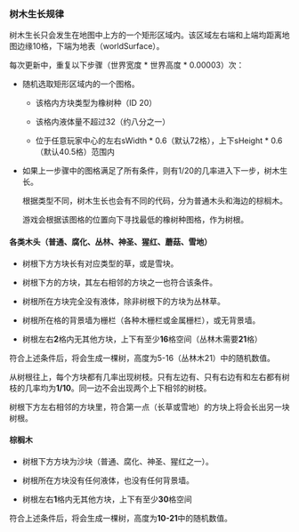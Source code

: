 ### 树木生长规律

树木生长只会发生在地图中上方的一个矩形区域内。该区域左右端和上端均距离地图边缘10格，下端为地表（worldSurface）。

每次更新中，重复以下步骤（世界宽度 * 世界高度 * 0.00003）次：

* 随机选取矩形区域内的一个图格。

  * 该格内方块类型为橡树种（ID 20）

  * 该格内液体量不超过32（约八分之一）

  * 位于任意玩家中心的左右sWidth * 0.6（默认72格），上下sHeight * 0.6（默认40.5格）范围内

* 如果上一步骤中的图格满足了所有条件，则有1/20的几率进入下一步，树木生长。

  根据类型不同，树木生长也会有不同的代码，分为普通木头和海边的棕榈木。

  游戏会根据该图格的位置向下寻找最低的橡树种图格，作为树根。

#### 各类木头（普通、腐化、丛林、神圣、猩红、蘑菇、雪地）

* 树根下方方块长有对应类型的草，或是雪块。

* 树根下方的方块，其左右相邻的方块之一也符合该条件。

* 树根所在方块完全没有液体，除非树根下的方块为丛林草。

* 树根所在格的背景墙为栅栏（各种木栅栏或金属栅栏），或无背景墙。

* 树根左右**2**格内无其他方块，上下有至少**16**格空间（丛林木需要**21**格）

符合上述条件后，将会生成一棵树，高度为5-16（丛林木21）中的随机数值。

从树根往上，每个方块都有几率出现树枝。只有左边有、只有右边有和左右都有树枝的几率均为**1/10**。同一边不会出现两个上下相邻的树枝。

树根下方左右相邻的方块里，符合第一点（长草或雪地）的方块上将会长出另一块树根。

#### 棕榈木

* 树根下方方块为沙块（普通、腐化、神圣、猩红之一）。

* 树根所在方块没有任何液体，也没有任何背景墙。

* 树根左右**1**格内无其他方块，上下有至少**30**格空间

符合上述条件后，将会生成一棵树，高度为**10-21**中的随机数值。
